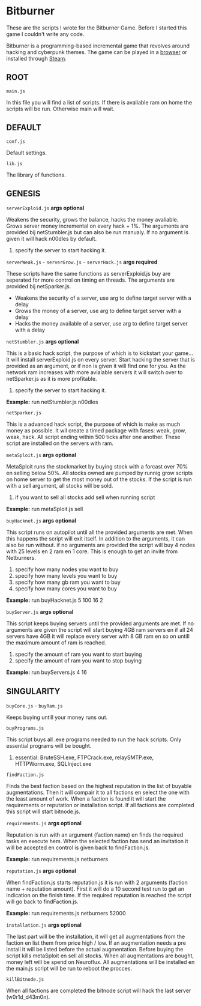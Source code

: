 # Bitburner

These are the scripts I wrote for the Bitburner Game. Before I started this game I couldn't write any code.

Bitburner is a programming-based incremental game that revolves around hacking and cyberpunk themes. The game can be played in a [browser](https://danielyxie.github.io/bitburner) or installed through [Steam](https://store.steampowered.com/app/1812820/Bitburner/).

## ROOT

`main.js`

In this file you will find a list of scripts. 
If there is avaliable ram on home the scripts will be run. 
Otherwise main will wait. 

## DEFAULT

`conf.js`

Default settings.

`lib.js`

The library of functions.


## GENESIS


`serverExploid.js`
**args optional**

Weakens the security, grows the balance, hacks the money avaliable. 
Grows server money incremental on every hack + 1%.
The arguments are provided bij netStumbler.js but can also be run manualy.
If no argument is given it will hack n00dles by default.

1. specify the server to start hacking it. 

`serverWeak.js` - `serverGrow.js` - `serverHack.js` 
**args required**

These scripts have the same functions as serverExploid.js buy are seperated for more control on timing en threads.
The arguments are provided bij netSparker.js.

* Weakens the security of a server, use arg to define target server with a delay
* Grows the money of a server, use arg to define target server with a delay
* Hacks the money available of a server, use arg to define target server with a delay

`netStumbler.js`
**args optional**

This is a basic hack script, the purpose of which is to kickstart your game... 
It will install serverExploid.js on every server. 
Start hacking the server that is provided as an argument, or if non is given it will find one for you.
As the network ram increases with more avialable servers it will switch over to netSparker.js as it is more profitable. 

1. specify the server to start hacking it.

**Example:** run netStumbler.js n00dles

`netSparker.js`

This is a advanced hack script, the purpose of which is make as much money as possible. 
It wil create a timed package with fases: weak, grow, weak, hack. All script ending within 500 ticks after one another. 
These script are installed on the servers with ram. 

`metaSploit.js`
**args optional**

MetaSploit runs the stockmarket by buying stock with a forcast over 70% en selling below 50%. 
All stocks owned are pumped by runnig grow scripts on home server to get the most money out of the stocks.
If the script is run with a sell argument, all stocks will be sold.

1. if you want to sell all stocks add sell when running script

**Example:** run metaSploit.js sell

`buyHacknet.js`
**args optional**

This script runs on autopilot until all the provided arguments are met. When this happens the script will exit itself.
In addition to the arguments, it can also be run without. if no arguments are provided the script will buy 4 nodes with 25 levels en 2 ram en 1 core.
This is enough to get an invite from Netburners.

1. specify how many nodes you want to buy
2. specify how many levels you want to buy
3. specify how many gb ram you want to buy
4. specify how many cores you want to buy

**Example:** run buyHacknet.js 5 100 16 2

`buyServer.js`
**args optional**

This script keeps buying servers until the provided arguments are met. 
If no arguments are given the script will start buying 4GB ram servers en if all 24 servers have 4GB it will replace every server
with 8 GB ram en so on untill the maximum amount of ram is reached. 

1. specify the amount of ram you want to start buying
2. specify the amount of ram you want to stop buying

**Example:** run buyServers.js 4 16


## SINGULARITY


`buyCore.js` - `buyRam.js`

Keeps buying untill your money runs out.

`buyPrograms.js` 

This script buys all .exe programs needed to run the hack scripts. Only essential programs will be bought. 

1. essential: BruteSSH.exe, FTPCrack.exe, relaySMTP.exe, HTTPWorm.exe, SQLInject.exe

`findFaction.js`

Finds the best faction based on the highest reputation in the list of buyable augmentations.
Then it will compair it to all factions en select the one with the least amount of work. 
When a faction is found it will start the requirements or reputation or installation script.
If all factions are completed this script will start bitnode.js.

`requirements.js`
**args optional**

Reputation is run with an argument (faction name) en finds the required tasks en execute hem.
When the selected faction has send an invitation it will be accepted en control is given back to findFaction.js.

**Example:** run requirements.js netburners

`reputation.js`
**args optional**

When findFaction.js starts reputation.js it is run with 2 arguments (faction name + reputation amount).
First it will do a 10 second test run to get an indication on the finish time.
If the required reputation is reached the script will go back to findFaction.js.

**Example:** run requirements.js netburners 52000

`installation.js`
**args optional**

The last part will be the installation, it will get all augmentations from the faction en list them from price high / low.
If an augmentation needs a pre install it will be listed before the actual augmentation. 
Before buying the script kills metaSploit en sell all stocks.
When all augmentations are bought, money left will be spend on Neuroflux. 
All augmentations will be installed en the main.js script will be run to reboot the procces.

`killBitnode.js`

When all factions are completed the bitnode script will hack the last server (w0r1d_d43m0n).